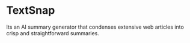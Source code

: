 # TextSnap
Its an AI summary generator that condenses extensive web articles into crisp and straightforward summaries.
